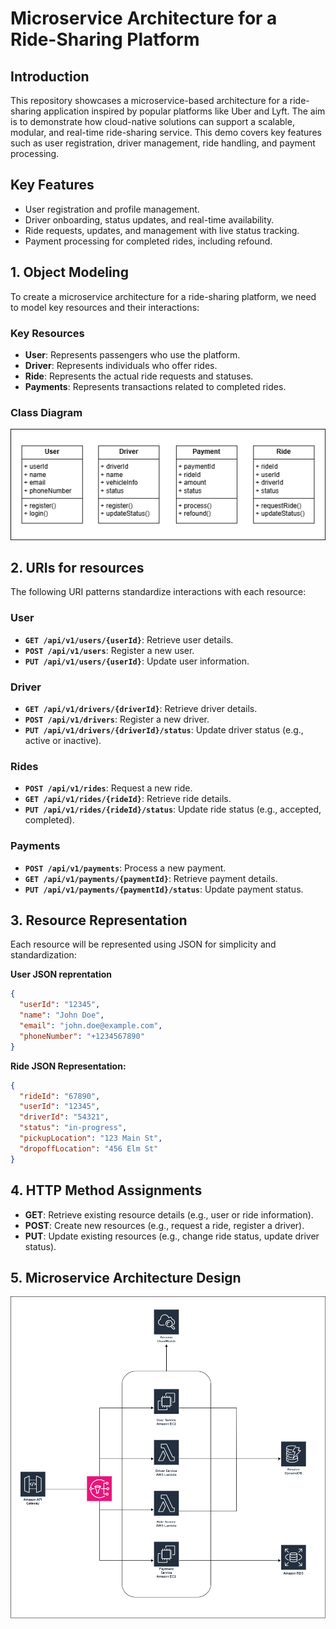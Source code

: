 # Microservice Architecture for a Ride-Sharing Platform

## Introduction
This repository showcases a microservice-based architecture for a ride-sharing application inspired by popular platforms like Uber and Lyft. The aim is to demonstrate how cloud-native solutions can support a scalable, modular, and real-time ride-sharing service. This demo covers key features such as user registration, driver management, ride handling, and payment processing.

## Key Features
- User registration and profile management.
- Driver onboarding, status updates, and real-time availability.
- Ride requests, updates, and management with live status tracking.
- Payment processing for completed rides,  including  refound.

## 1. Object Modeling
To create a microservice architecture for a ride-sharing platform, we need to model key resources and their interactions:

### Key Resources
- **User**: Represents passengers who use the platform.
- **Driver**: Represents individuals who offer rides.
- **Ride**: Represents the actual ride requests and statuses.
- **Payments**: Represents transactions related to completed rides.


### Class Diagram
![Classes](./docs/images/classes.png)

## 2. URIs for resources
The following URI patterns standardize interactions with each resource:

### User
- **`GET /api/v1/users/{userId}`**: Retrieve user details.
- **`POST /api/v1/users`**: Register a new user.
- **`PUT /api/v1/users/{userId}`**: Update user information.

### Driver
- **`GET /api/v1/drivers/{driverId}`**: Retrieve driver details.    
- **`POST /api/v1/drivers`**: Register a new driver.
- **`PUT /api/v1/drivers/{driverId}/status`**: Update driver status (e.g., active or inactive).

### Rides
- **`POST /api/v1/rides`**: Request a new ride.
- **`GET /api/v1/rides/{rideId}`**: Retrieve ride details.
- **`PUT /api/v1/rides/{rideId}/status`**: Update ride status (e.g., accepted, completed).

### Payments
- **`POST /api/v1/payments`**: Process a new payment.
- **`GET /api/v1/payments/{paymentId}`**: Retrieve payment details.
- **`PUT /api/v1/payments/{paymentId}/status`**: Update payment status.

## 3. Resource Representation
Each resource will be represented using JSON for simplicity and standardization:

**User JSON reprentation**
```json
{
  "userId": "12345",
  "name": "John Doe",
  "email": "john.doe@example.com",
  "phoneNumber": "+1234567890"
}
```

**Ride JSON Representation:**
```json
{
  "rideId": "67890",
  "userId": "12345",
  "driverId": "54321",
  "status": "in-progress",
  "pickupLocation": "123 Main St",
  "dropoffLocation": "456 Elm St"
}
```
## 4. HTTP Method Assignments
- **GET**: Retrieve existing resource details (e.g., user or ride information).
- **POST**: Create new resources (e.g., request a ride, register a driver).
- **PUT**: Update existing resources (e.g., change ride status, update driver status).

## 5. Microservice Architecture Design
![Architecture](./docs/images/architecture.png) 

